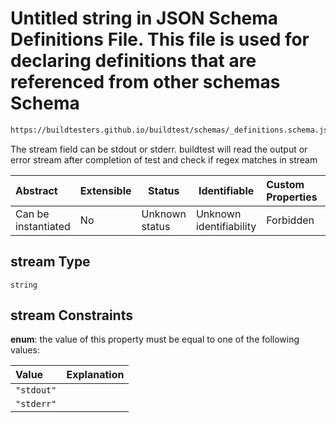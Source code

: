 # Untitled string in JSON Schema Definitions File. This file is used for declaring definitions that are referenced from other schemas Schema

```txt
https://buildtesters.github.io/buildtest/schemas/_definitions.schema.json#/definitions/status/properties/regex/properties/stream
```

The stream field can be stdout or stderr. buildtest will read the output or error stream after completion of test and check if regex matches in stream


| Abstract            | Extensible | Status         | Identifiable            | Custom Properties | Additional Properties | Access Restrictions | Defined In                                                                            |
| :------------------ | ---------- | -------------- | ----------------------- | :---------------- | --------------------- | ------------------- | ------------------------------------------------------------------------------------- |
| Can be instantiated | No         | Unknown status | Unknown identifiability | Forbidden         | Allowed               | none                | [\_definitions.schema.json\*](../out/_definitions.schema.json "open original schema") |

## stream Type

`string`

## stream Constraints

**enum**: the value of this property must be equal to one of the following values:

| Value      | Explanation |
| :--------- | ----------- |
| `"stdout"` |             |
| `"stderr"` |             |
